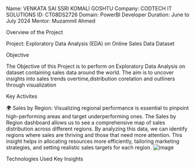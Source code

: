 Name: VENKATA SAI SSRI KOMALI GOSHTU
Company: CODTECH IT SOLUTIONS
ID: CT08DS2726
Domain: PowerBI Developer
Duration: June to July 2024
Mentor: Muzammil Ahmed

Overview of the Project

Project: Exploratory Data Analysis (EDA) on Online Sales Data Dataset

Objective

The Objective of this Project is to perform on Exploratory Data Analysis on dataset containing sales data around the world. The aim is to uncover insights into sales trends overtime,distribution corelation and outliners through visualization

Key Activites

🌍 Sales by Region:
Visualizing regional performance is essential to pinpoint high-performing areas and target underperforming ones. The Sales by Region dashboard allows us to see a comprehensive map of sales distribution across different regions. By analyzing this data, we can identify regions where sales are thriving and those that need more attention. This insight helps in allocating resources more efficiently, tailoring marketing strategies, and setting realistic sales targets for each region.
![image](https://github.com/user-attachments/assets/ba82b57a-1e9b-49b9-a455-3aa67242c517)



Technologies Used
Key Insights
